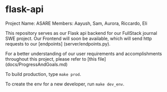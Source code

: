 # flask-api
Project Name: ASARE
Members: Aayush, Sam, Aurora, Riccardo, Eli

This repository serves as our Flask api backend for our FullStack journal SWE project. Our Frontend will soon be available, which will send http requests to our [endpoints] (server/endpoints.py).

For a better understanding of our user requirements and accomplishments throughout this project, please refer to [this file] (docs/ProgressAndGoals.md)

To build production, type `make prod`.

To create the env for a new developer, run `make dev_env`.
